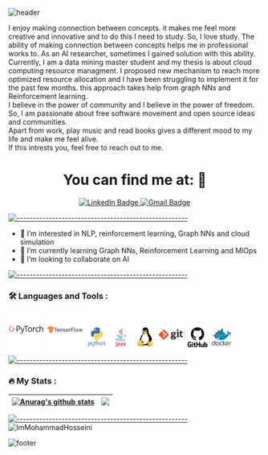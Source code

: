 ![header](https://capsule-render.vercel.app/api?type=waving&color=999999&height=150&section=header&text=Hi!%20Im%20Mohammad%20Hosseini&fontSize=30&animation=fadeIn&fontAlignY=15&desc=A%20Machine%20Learning%20Engineer!&descAlignY=51&descAlign=62)

I enjoy making connection between concepts. it makes me feel more creative and innovative and to do this I need to study. So, I love study. The ability of making connection between concepts helps me in professional works to. As an AI researcher, sometimes I gained solution with this ability. <br />
Currently, I am a data mining master student and my thesis is about cloud computing resource managment. I proposed new mechanism to reach more optimized resource allocation and I have been struggling to implement it for the past few months. this approach takes help from graph NNs and Reinforcement learning.<br />
I believe in the power of community and I believe in the power of freedom. So, I am passionate about free software movement and open source ideas and communities.<br />
Apart from work, play music and read books gives a different mood to my life and make me feel alive.<br />
If this intrests you, feel free to reach out to me.<br />

<h1 align="center">
  You can find me at: 💬
</h1>

<p align='center'>
  <a href="https://ge.linkedin.com/in/mohammad-hosseini-93b661b2?trk=people-guest_people_search-card">
    <img src="https://img.shields.io/badge/LinkedIn-blue?style=for-the-badge&logo=linkedin&logoColor=white" alt="LinkedIn Badge">
  </a>
  <a href="mailto:sayedmh50@gmail.com">
    <img src="https://img.shields.io/badge/-sayedmh50@gmail.com%20-c14438?style=for-the-badge&logo=gmail&logoColor=white" alt="Gmail Badge">
  </a>
</p>


[![-----------------------------------------------------]( 
https://raw.githubusercontent.com/andreasbm/readme/master/assets/lines/aqua.png)](https://github.com/ImMohammadHosseini?tab=repositories)

- 👀 I’m interested in NLP, reinforcement learning, Graph NNs
 and cloud simulation
- 🌱 I’m currently learning Graph NNs, Reinforcement Learning and MlOps
- 💞️ I’m looking to collaborate on AI

[![-----------------------------------------------------]( 
https://raw.githubusercontent.com/andreasbm/readme/master/assets/lines/aqua.png)](https://github.com/ImMohammadHosseini?tab=repositories)


### :hammer_and_wrench: Languages and Tools :
<p>
<img src="https://github.com/devicons/devicon/blob/master/icons/pytorch/pytorch-original-wordmark.svg" title="Pytorch" alt="Pytorch" width="70" height="70"/>&nbsp;
<img src="https://github.com/devicons/devicon/blob/master/icons/tensorflow/tensorflow-original-wordmark.svg" title="Tensorflow" alt="Tensorflow" width="70" height="70"/>&nbsp;
<img src="https://github.com/devicons/devicon/blob/master/icons/python/python-original-wordmark.svg" title="Python" alt="Python" width="40" height="40"/>&nbsp;
<img src="https://github.com/devicons/devicon/blob/master/icons/java/java-original-wordmark.svg" title="Java" alt="Java" width="40" height="40"/>&nbsp;
<img src="https://github.com/devicons/devicon/blob/master/icons/linux/linux-original.svg" title="Linux" alt="Linux" width="40" height="40"/>&nbsp;
<img src="https://github.com/devicons/devicon/blob/master/icons/git/git-original-wordmark.svg" title="Git" **alt="Git" width="50" height="50"/>&nbsp;
<img src="https://github.com/devicons/devicon/blob/master/icons/github/github-original-wordmark.svg" title="Github" **alt="Github" width="40" height="40"/>&nbsp;
<img src="https://github.com/devicons/devicon/blob/master/icons/docker/docker-original-wordmark.svg" title="Docker" **alt="Docker" width="40" height="40"/>&nbsp;
</p>

[![-----------------------------------------------------]( 
https://raw.githubusercontent.com/andreasbm/readme/master/assets/lines/aqua.png)](https://github.com/ImMohammadHosseini?tab=repositories)


### :fire: My Stats :
| <a href="https://github.com/anuraghazra/github-readme-stats"><img align="center" src="https://github-readme-stats.vercel.app/api?username=ImMohammadHosseini&show_icons=true&include_all_commits=true&theme=merko&hide_border=true" alt="Anurag's github stats" /></a> | <a href="https://github.com/anuraghazra/github-readme-stats"><img align="center" src="https://github-readme-stats.vercel.app/api/top-langs/?username=ImMohammadHosseini&layout=compact&theme=merko&hide_border=true" /></a> |
| ------------- | ------------- |


[![-----------------------------------------------------]( 
https://raw.githubusercontent.com/andreasbm/readme/master/assets/lines/aqua.png)](https://github.com/ImMohammadHosseini?tab=repositories)
<img src="https://github-profile-trophy.vercel.app/?username=ImMohammadHosseini&column=8&margin-w=15&margin-h=15" alt="ImMohammadHosseini">


![footer](https://capsule-render.vercel.app/api?type=waving&color=999999&height=80&section=footer&&&animation=fadeIn&fontAlignY=15&&descAlignY=51&descAlign=62)

